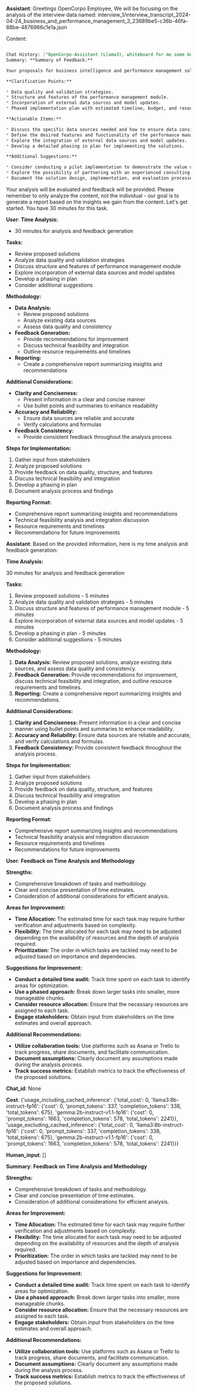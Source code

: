 **Assistant**: Greetings OpenCorpo Employee, We will be focusing on the analysis of the interview data named: interview_1/interview_transcript_2024-04-24_business_and_performance_management_3_23689be5-c36b-46fa-88be-4876966c1e1a.json 


 Content: 

 ```md

 Chat History: ["OpenCorpo-Assistant (Llama3), whiteboard for me some business and performance management. Propose a solution for business intelligence and analytics. I will evaluate your answers and give my feedback, then propose a problem to you. You will answer and I will evaluate. Let's now begin. You have 30 minutes.", 'I am ready to assist you with your business and performance management needs. Please provide me with some details about your goals and challenges in regards to:\n\n**1. Business Intelligence:**\n    - What specific areas of business do you want to improve insights in?\n    - What data sources are relevant to your analysis?\n    - What are your desired reporting formats and visualizations?\n\n**2. Performance Management:**\n    - What are your key performance indicators (KPIs) for different departments and individuals?\n    - What is your current system for tracking and monitoring progress?\n    - What insights do you need to drive better performance improvement initiatives?\n\n**3. Problem Identification:**\n    - Based on your responses above, what specific problem do you want me to address?\n    - What are your desired solutions and outcomes for this problem?\n\n\nOnce I have a clear understanding of your needs, I can provide comprehensive and data-driven solutions, including:\n\n* **Business intelligence dashboards:** Customized dashboards to visualize key metrics and trends.\n* **Performance management software:** Automated systems to track KPIs, set goals, and track progress.\n* **Predictive analytics models:** Machine learning algorithms to forecast future outcomes and identify potential risks.\n\nI look forward to collaborating with you to improve your business and performance!', 'Thank you for the opportunity to collaborate with you on business intelligence and performance management!\n\nAfter reviewing my company\'s goals and challenges, I\'d like to provide some details to get us started:\n\n**Business Intelligence:**\n\n1. **Areas of improvement:** We want to gain better insights in sales forecasting, customer behavior, and market trends to inform our strategic decisions.\n2. **Data sources:** Relevant data sources include:\n\t* CRM (customer relationship management) system\n\t* Sales data from various channels (online, offline, etc.)\n\t* Customer survey responses\n\t* Market research reports\n3. **Reporting formats and visualizations:** We prefer interactive dashboards with filters, drill-down capabilities, and alerts to quickly identify trends and anomalies.\n\n**Performance Management:**\n\n1. **Key Performance Indicators (KPIs):**\n\t* Sales revenue growth\n\t* Customer retention rate\n\t* Average order value\n\t* Time-to-market for new products\n2. **Current system:** We use a combination of spreadsheets, email reports, and manual tracking to monitor progress.\n3. **Insights needed:** We need data-driven insights to identify areas for improvement, optimize our sales strategy, and measure the effectiveness of our marketing campaigns.\n\n**Problem Identification:**\n\n1. **Specific problem:** Our current system is cumbersome, leading to delayed reporting and inaccurate insights. We want to automate tracking and monitoring progress while providing real-time visibility into KPIs.\n2. **Desired solutions and outcomes:** We aim for a comprehensive performance management solution that integrates with our CRM, provides interactive dashboards, and offers predictive analytics capabilities.\n\nBased on these inputs, I\'d like you to address the following specific problem:\n\n"Design and implement a business intelligence platform that integrates our CRM data, sales data, and customer survey responses to provide real-time insights into sales forecasting, customer behavior, and market trends. The platform should also include performance management features to track KPIs, set goals, and monitor progress, as well as predictive analytics capabilities to forecast future outcomes."\n\nPlease let me know how you plan to tackle this challenge and what solutions you propose.', '**Proposed Solutions:**\n\n**1. Business Intelligence Platform:**\n\n* Integrate our CRM, sales data, and customer survey responses.\n* Develop a user-friendly dashboarding system with drill-down capabilities.\n* Offer real-time analytics and visualizations for sales forecasting, customer segmentation, and trend analysis.\n* Implement AI-powered predictive models for future sales forecasting and market trend prediction.\n\n**2. Performance Management Module:**\n\n* Design an automated KPI tracking system.\n* Integrate performance management goals with employee dashboards.\n* Offer goal setting and progress tracking features.\n* Enable data-driven feedback and performance improvement initiatives.\n\n**3. Predictive Analytics Integration:**\n\n* Develop machine learning models to forecast future sales, customer churn, and product adoption.\n* Use predictive analytics to personalize customer experiences and optimize marketing campaigns.\n* Predict potential risks and opportunities to enable proactive decision making.\n\n**Problem to Address:**\n\n* Enhance company-wide performance management and decision-making.\n* Gain real-time insights into sales performance and customer behavior.\n* Improve forecasting accuracy and anticipate market trends.\n* Optimize resource allocation and product development strategies.\n\n**Evaluation:**\n\n* Technical feasibility and integration with existing systems.\n* User experience and ease of use.\n* Accuracy and reliability of data-driven insights.\n* Return on investment and potential cost savings.', "Thank you for the proposed solutions! It's impressive to see how you've thoughtfully addressed each aspect of our business intelligence and performance management needs.\n\nAfter reviewing your proposals, I'd like to provide some feedback and clarify a few points:\n\n**1. Business Intelligence Platform:**\n\n* Your proposal to integrate CRM, sales data, and customer survey responses is spot on.\n* The user-friendly dashboarding system with drill-down capabilities will be essential for our team's decision-making.\n* Real-time analytics and visualizations for sales forecasting, customer segmentation, and trend analysis will help us stay ahead of the curve.\n\nHowever, I'd like to request more information on how you plan to handle data quality and validation. With multiple data sources involved, ensuring data accuracy and consistency is crucial.\n\n**2. Performance Management Module:**\n\n* Your automated KPI tracking system sounds promising, especially if it integrates with employee dashboards.\n* The goal-setting and progress-tracking features will help us monitor performance more effectively.\n* Data-driven feedback and performance improvement initiatives are essential for continuous growth.\n\nTo take this further, could you provide an example of how the module would be structured to accommodate different departments and roles? For instance, how would sales and marketing teams use the module differently?\n\n**3. Predictive Analytics Integration:**\n\n* Developing machine learning models for future sales forecasting and market trend prediction is exciting.\n* Personalizing customer experiences and optimizing marketing campaigns using predictive analytics will lead to improved customer engagement.\n\nI'd like to explore this further by asking: How would you propose incorporating external data sources, such as social media or weather data, into the predictive models? Additionally, how would you ensure that the predictive models are regularly updated and refined to maintain accuracy?\n\n**Evaluation Criteria:**\n\n* Technical feasibility and integration with existing systems: You've already demonstrated a strong understanding of our current infrastructure.\n* User experience and ease of use: Your proposal emphasizes user-friendliness, which is essential for adoption.\n* Accuracy and reliability of data-driven insights: I appreciate your focus on ensuring accurate insights.\n* Return on investment and potential cost savings: As we discussed earlier, demonstrating ROI will be crucial in justifying the investment.\n\nTo take this further, could you provide a rough estimate of the timeframe, budget, and resources required to implement these solutions? Additionally, how would you propose phasing in the implementation to minimize disruptions and ensure a smooth transition?\n\nPlease feel free to ask any clarifying questions or request additional information. I'm looking forward to hearing your thoughts on these points!", '**Summary of Feedback:**\n\nYour proposals for business intelligence and performance management solutions are comprehensive and well-thought-out. The proposed data integration and analytics tools, along with the predictive analytics capabilities, offer great potential for improving company performance.\n\n**Clarification Points:**\n\n* Data quality and validation strategies.\n* Structure and features of the performance management module.\n* Incorporation of external data sources and model updates.\n* Phased implementation plan with estimated timeline, budget, and resources.\n\n**Actionable Items:**\n\n* Discuss the specific data sources needed and how to ensure data consistency.\n* Define the desired features and functionality of the performance management module.\n* Explore the integration of external data sources and model updates.\n* Develop a detailed phasing in plan for implementing the solutions.\n\n**Additional Suggestions:**\n\n* Consider conducting a pilot implementation to demonstrate the value of the proposed solutions before full-scale implementation.\n* Explore the possibility of partnering with an experienced consulting firm to provide professional implementation support.\n* Document the solution design, implementation, and evaluation processes for future reference and knowledge sharing.'] 
 Summary: **Summary of Feedback:**

Your proposals for business intelligence and performance management solutions are comprehensive and well-thought-out. The proposed data integration and analytics tools, along with the predictive analytics capabilities, offer great potential for improving company performance.

**Clarification Points:**

* Data quality and validation strategies.
* Structure and features of the performance management module.
* Incorporation of external data sources and model updates.
* Phased implementation plan with estimated timeline, budget, and resources.

**Actionable Items:**

* Discuss the specific data sources needed and how to ensure data consistency.
* Define the desired features and functionality of the performance management module.
* Explore the integration of external data sources and model updates.
* Develop a detailed phasing in plan for implementing the solutions.

**Additional Suggestions:**

* Consider conducting a pilot implementation to demonstrate the value of the proposed solutions before full-scale implementation.
* Explore the possibility of partnering with an experienced consulting firm to provide professional implementation support.
* Document the solution design, implementation, and evaluation processes for future reference and knowledge sharing. 
``` 


 Your analysis will be evaluated and feedback will be provided. Please remember to only analyze the content, not the individual - our goal is to generate a report based on the insights we gain from the content. Let's get started. You have 30 minutes for this task.

**User**: **Time Analysis:**

* 30 minutes for analysis and feedback generation

**Tasks:**

* Review proposed solutions
* Analyze data quality and validation strategies
* Discuss structure and features of performance management module
* Explore incorporation of external data sources and model updates
* Develop a phasing in plan
* Consider additional suggestions


**Methodology:**

* **Data Analysis:**
    * Review proposed solutions
    * Analyze existing data sources
    * Assess data quality and consistency
* **Feedback Generation:**
    * Provide recommendations for improvement
    * Discuss technical feasibility and integration
    * Outline resource requirements and timelines
* **Reporting:**
    * Create a comprehensive report summarizing insights and recommendations


**Additional Considerations:**

* **Clarity and Conciseness:**
    * Present information in a clear and concise manner
    * Use bullet points and summaries to enhance readability
* **Accuracy and Reliability:**
    * Ensure data sources are reliable and accurate
    * Verify calculations and formulas
* **Feedback Consistency:**
    * Provide consistent feedback throughout the analysis process


**Steps for Implementation:**

1. Gather input from stakeholders
2. Analyze proposed solutions
3. Provide feedback on data quality, structure, and features
4. Discuss technical feasibility and integration
5. Develop a phasing in plan
6. Document analysis process and findings


**Reporting Format:**

* Comprehensive report summarizing insights and recommendations
* Technical feasibility analysis and integration discussion
* Resource requirements and timelines
* Recommendations for future improvements

**Assistant**: Based on the provided information, here is my time analysis and feedback generation:

**Time Analysis:**

30 minutes for analysis and feedback generation

**Tasks:**

1. Review proposed solutions - 5 minutes
2. Analyze data quality and validation strategies - 5 minutes
3. Discuss structure and features of performance management module - 5 minutes
4. Explore incorporation of external data sources and model updates - 5 minutes
5. Develop a phasing in plan - 5 minutes
6. Consider additional suggestions - 5 minutes

**Methodology:**

1. **Data Analysis:** Review proposed solutions, analyze existing data sources, and assess data quality and consistency.
2. **Feedback Generation:** Provide recommendations for improvement, discuss technical feasibility and integration, and outline resource requirements and timelines.
3. **Reporting:** Create a comprehensive report summarizing insights and recommendations.

**Additional Considerations:**

1. **Clarity and Conciseness:** Present information in a clear and concise manner using bullet points and summaries to enhance readability.
2. **Accuracy and Reliability:** Ensure data sources are reliable and accurate, and verify calculations and formulas.
3. **Feedback Consistency:** Provide consistent feedback throughout the analysis process.

**Steps for Implementation:**

1. Gather input from stakeholders
2. Analyze proposed solutions
3. Provide feedback on data quality, structure, and features
4. Discuss technical feasibility and integration
5. Develop a phasing in plan
6. Document analysis process and findings

**Reporting Format:**

* Comprehensive report summarizing insights and recommendations
* Technical feasibility analysis and integration discussion
* Resource requirements and timelines
* Recommendations for future improvements

**User**: **Feedback on Time Analysis and Methodology**

**Strengths:**

* Comprehensive breakdown of tasks and methodology.
* Clear and concise presentation of time estimates.
* Consideration of additional considerations for efficient analysis.

**Areas for Improvement:**

* **Time Allocation:** The estimated time for each task may require further verification and adjustments based on complexity.
* **Flexibility:** The time allocated for each task may need to be adjusted depending on the availability of resources and the depth of analysis required.
* **Prioritization:** The order in which tasks are tackled may need to be adjusted based on importance and dependencies.

**Suggestions for Improvement:**

* **Conduct a detailed time audit:** Track time spent on each task to identify areas for optimization.
* **Use a phased approach:** Break down larger tasks into smaller, more manageable chunks.
* **Consider resource allocation:** Ensure that the necessary resources are assigned to each task.
* **Engage stakeholders:** Obtain input from stakeholders on the time estimates and overall approach.

**Additional Recommendations:**

* **Utilize collaboration tools:** Use platforms such as Asana or Trello to track progress, share documents, and facilitate communication.
* **Document assumptions:** Clearly document any assumptions made during the analysis process.
* **Track success metrics:** Establish metrics to track the effectiveness of the proposed solutions.

**Chat_id**: None

**Cost**: {'usage_including_cached_inference': {'total_cost': 0, 'llama3:8b-instruct-fp16': {'cost': 0, 'prompt_tokens': 337, 'completion_tokens': 338, 'total_tokens': 675}, 'gemma:2b-instruct-v1.1-fp16': {'cost': 0, 'prompt_tokens': 1663, 'completion_tokens': 578, 'total_tokens': 2241}}, 'usage_excluding_cached_inference': {'total_cost': 0, 'llama3:8b-instruct-fp16': {'cost': 0, 'prompt_tokens': 337, 'completion_tokens': 338, 'total_tokens': 675}, 'gemma:2b-instruct-v1.1-fp16': {'cost': 0, 'prompt_tokens': 1663, 'completion_tokens': 578, 'total_tokens': 2241}}}

**Human_input**: []

**Summary**: **Feedback on Time Analysis and Methodology**

**Strengths:**

* Comprehensive breakdown of tasks and methodology.
* Clear and concise presentation of time estimates.
* Consideration of additional considerations for efficient analysis.

**Areas for Improvement:**

* **Time Allocation:** The estimated time for each task may require further verification and adjustments based on complexity.
* **Flexibility:** The time allocated for each task may need to be adjusted depending on the availability of resources and the depth of analysis required.
* **Prioritization:** The order in which tasks are tackled may need to be adjusted based on importance and dependencies.

**Suggestions for Improvement:**

* **Conduct a detailed time audit:** Track time spent on each task to identify areas for optimization.
* **Use a phased approach:** Break down larger tasks into smaller, more manageable chunks.
* **Consider resource allocation:** Ensure that the necessary resources are assigned to each task.
* **Engage stakeholders:** Obtain input from stakeholders on the time estimates and overall approach.

**Additional Recommendations:**

* **Utilize collaboration tools:** Use platforms such as Asana or Trello to track progress, share documents, and facilitate communication.
* **Document assumptions:** Clearly document any assumptions made during the analysis process.
* **Track success metrics:** Establish metrics to track the effectiveness of the proposed solutions.

